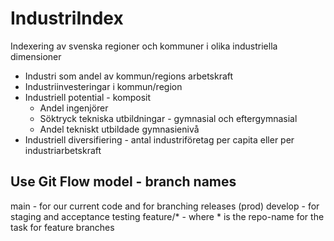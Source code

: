 # IndustriIndex
Indexering av svenska regioner och kommuner i olika industriella dimensioner

- Industri som andel av kommun/regions arbetskraft
- Industriinvesteringar i kommun/region
- Industriell potential - komposit
  - Andel ingenjörer
  - Söktryck tekniska utbildningar - gymnasial och eftergymnasial
  - Andel tekniskt utbildade gymnasienivå
- Industriell diversifiering - antal industriföretag per capita eller per industriarbetskraft



## Use Git Flow model - branch names
main - for our current code and for branching releases (prod)
develop - for staging and acceptance testing
feature/* - where * is the repo-name for the task for feature branches
